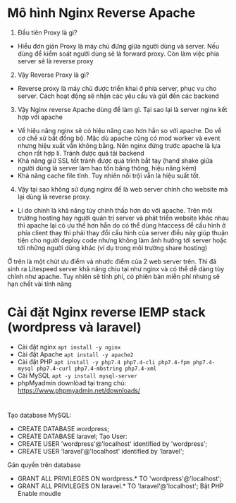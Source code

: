 # Mô hình Nginx Reverse Apache
1. Đầu tiên Proxy là gì?
- Hiểu đơn giản Proxy là máy chủ đứng giữa người dùng và server. Nếu dùng để kiểm soát người dùng sẽ là forward proxy. Còn làm việc phía server sẽ là reverse proxy
2. Vậy Reverse Proxy là gì?
- Reverse proxy là máy chủ được triển khai ở phía server, phục vụ cho server. Cách hoạt động sẽ nhận các yêu cầu và gửi đến các backend
3. Vậy Nginx reverse Apache dùng để làm gì. Tại sao lại là server nginx kết hợp với apache
- Về hiệu năng nginx sẽ có hiệu năng cao hơn hẳn so với apache. Do về cơ chế xử bất đồng bộ. Mặc dù apache cũng có mod worker và event nhưng hiệu xuất vẫn không bằng. Nên nginx đứng trước apache là lựa chọn rất hợp lí. Tránh được quá tải backend
- Khả năng giữ SSL tốt tránh được quá trình bắt tay (hand shake giữa người dùng là server làm hao tốn băng thông, hiệu năng kém)
- Khả năng cache file tĩnh. Tuy nhiên nổi trội vẫn là hiệu suất tốt.

4. Vậy tại sao không sử dụng nginx để là web server chính cho website mà lại dùng là reverse proxy.
- Lí do chính là khả năng tùy chính thấp hơn do với apache. Trên môi trường hosting hay người quản trị server và phát triển website khác nhau thì apache lại có ưu thế hơn hẵn do có thể dùng htaccess để cấu hình ở phía client thay thì phải thay đổi cấu hình của server điều này giúp thuận tiện cho người deploy code nhưng không làm ảnh hưởng tới server hoặc tới những người dùng khác (ví dụ trong môi trường share hosting)

Ở trên là một chút ưu điểm và nhước điểm của 2 web server trên. Thì đã sinh ra Litespeed server khả năng chịu tại như nginx và có thể dễ dàng tùy chỉnh như apache. Tuy nhiên sẽ tính phí, có phiên bản miễn phí nhưng sẽ hạn chết vài tính năng

# Cài đặt Nginx reverse lEMP stack (wordpress và laravel)

- Cài đặt nginx ```apt install -y nginx ```
- Cài đặt Apache ```apt install -y apache2```
- Cài đặt PHP ```apt install -y php7.4 php7.4-cli php7.4-fpm php7.4-mysql php7.4-curl php7.4-mbstring php7.4-xml```
- Cài MySQL ```apt -y install mysql-server```
- phpMyadmin downlòad tại trang chủ: https://www.phpmyadmin.net/downloads/



#
Tạo database MySQL: 
- CREATE DATABASE wordpress;
- CREATE DATABASE laravel;
Tạo User: 
- CREATE USER 'wordpress'@'localhost' identified by  'wordpress';
- CREATE USER 'laravel'@'localhost' identified by 'laravel';

Gán quyền trên database
- GRANT ALL PRIVILEGES ON wordpress.* TO 'wordpress'@'localhost';
- GRANT ALL PRIVILEGES ON laravel.* TO 'laravel'@'localhost';
Bật PHP
  Enable moudle
